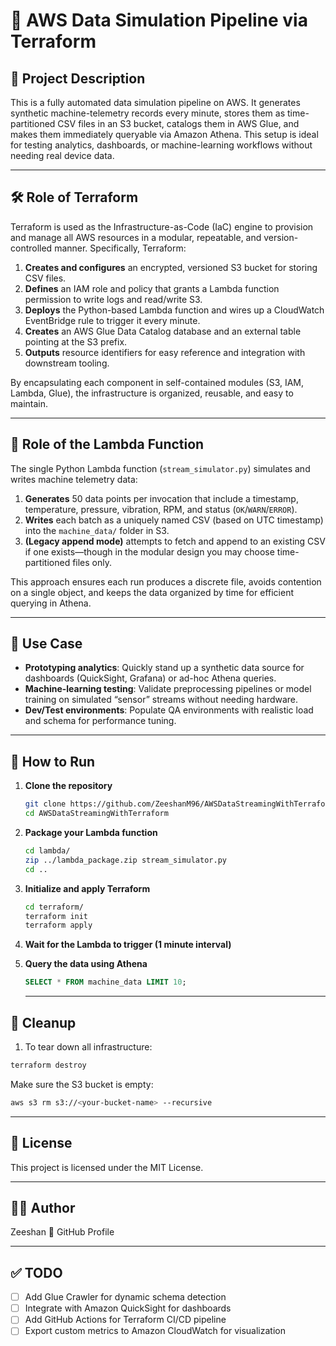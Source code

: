 # 🚀 AWS Data Simulation Pipeline via Terraform

## 📖 Project Description
This is a fully automated data simulation pipeline on AWS. It generates synthetic machine-telemetry records every minute, stores them as time-partitioned CSV files in an S3 bucket, catalogs them in AWS Glue, and makes them immediately queryable via Amazon Athena. This setup is ideal for testing analytics, dashboards, or machine-learning workflows without needing real device data.

---

## 🛠️ Role of Terraform
Terraform is used as the Infrastructure-as-Code (IaC) engine to provision and manage all AWS resources in a modular, repeatable, and version-controlled manner. Specifically, Terraform:
1. **Creates and configures** an encrypted, versioned S3 bucket for storing CSV files.
2. **Defines** an IAM role and policy that grants a Lambda function permission to write logs and read/write S3.
3. **Deploys** the Python-based Lambda function and wires up a CloudWatch EventBridge rule to trigger it every minute.
4. **Creates** an AWS Glue Data Catalog database and an external table pointing at the S3 prefix.
5. **Outputs** resource identifiers for easy reference and integration with downstream tooling.

By encapsulating each component in self-contained modules (S3, IAM, Lambda, Glue), the infrastructure is organized, reusable, and easy to maintain.

---

## 🐍 Role of the Lambda Function
The single Python Lambda function (`stream_simulator.py`) simulates and writes machine telemetry data:
1. **Generates** 50 data points per invocation that include a timestamp, temperature, pressure, vibration, RPM, and status (`OK`/`WARN`/`ERROR`).
2. **Writes** each batch as a uniquely named CSV (based on UTC timestamp) into the `machine_data/` folder in S3.
3. **(Legacy append mode)** attempts to fetch and append to an existing CSV if one exists—though in the modular design you may choose time-partitioned files only.

This approach ensures each run produces a discrete file, avoids contention on a single object, and keeps the data organized by time for efficient querying in Athena.

---

## 🎯 Use Case
- **Prototyping analytics**: Quickly stand up a synthetic data source for dashboards (QuickSight, Grafana) or ad-hoc Athena queries.  
- **Machine-learning testing**: Validate preprocessing pipelines or model training on simulated “sensor” streams without needing hardware.  
- **Dev/Test environments**: Populate QA environments with realistic load and schema for performance tuning.

---

## 🏃 How to Run

1. **Clone the repository**  
   ```bash
   git clone https://github.com/ZeeshanM96/AWSDataStreamingWithTerraform.git
   cd AWSDataStreamingWithTerraform
    ```
2. **Package your Lambda function**
   ```bash
   cd lambda/
   zip ../lambda_package.zip stream_simulator.py
   cd ..
   ```

3. **Initialize and apply Terraform**
   ```bash
   cd terraform/
   terraform init
   terraform apply
   ```
4. **Wait for the Lambda to trigger (1 minute interval)**

5. **Query the data using Athena**
   ```sql
   SELECT * FROM machine_data LIMIT 10;
   ```

   ---
   

## 🧹 Cleanup
1. To tear down all infrastructure:

```bash
terraform destroy
```
Make sure the S3 bucket is empty:
```bash
aws s3 rm s3://<your-bucket-name> --recursive
```

  ---
   
## 📄 License
This project is licensed under the MIT License.

   ---
   
## 👨‍💻 Author
Zeeshan
🔗 GitHub Profile


   ---
   
## ✅ TODO
- [ ] Add Glue Crawler for dynamic schema detection
- [ ] Integrate with Amazon QuickSight for dashboards
- [ ] Add GitHub Actions for Terraform CI/CD pipeline
- [ ] Export custom metrics to Amazon CloudWatch for visualization
